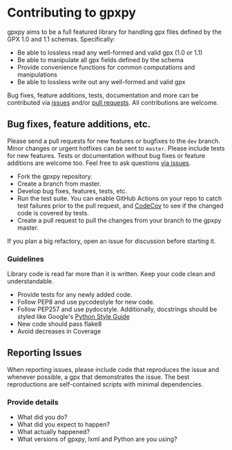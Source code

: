 # Contributing to gpxpy

gpxpy aims to be a full featured library for handling gpx files defined by the GPX 1.0 and 1.1 schemas. Specifically:

- Be able to lossless read any well-formed and valid gpx (1.0 or 1.1)
- Be able to manipulate all gpx fields defined by the schema
- Provide convenience functions for common computations and manipulations
- Be able to lossless write out any well-formed and valid gpx


Bug fixes, feature additions, tests, documentation and more can be contributed via [issues](https://github.com/tkrajina/gpxpy/issues) and/or [pull requests](https://github.com/tkrajina/gpxpy/pulls). All contributions are welcome.

## Bug fixes, feature additions, etc.

Please send a pull requests for new features or bugfixes to the `dev` branch. Minor changes or urgent hotfixes can be sent to `master`.
Please include tests for new features. Tests or documentation without bug fixes or feature additions are welcome too. Feel free to ask questions [via issues](https://github.com/tkrajina/gpxpy/issues/new).

- Fork the gpxpy repository.
- Create a branch from master.
- Develop bug fixes, features, tests, etc.
- Run the test suite. You can enable GitHub Actions on your repo to catch test failures prior to the pull request, and [CodeCov](https://codecov.io/) to see if the changed code is covered by tests.
- Create a pull request to pull the changes from your branch to the gpxpy master.

If you plan a big refactory, open an issue for discussion before starting it.

### Guidelines

Library code is read far more than it is written. Keep your code clean and understandable.
- Provide tests for any newly added code.
- Follow PEP8 and use pycodestyle for new code.
- Follow PEP257 and use pydocstyle. Additionally, docstrings should be styled like Google's [Python Style Guide](https://google.github.io/styleguide/pyguide.html?showone=Comments#Comments)
- New code should pass flake8
- Avoid decreases in Coverage

## Reporting Issues

When reporting issues, please include code that reproduces the issue and whenever possible, a gpx that demonstrates the issue. The best reproductions are self-contained scripts with minimal dependencies.

### Provide details

- What did you do?
- What did you expect to happen?
- What actually happened?
- What versions of gpxpy, lxml and Python are you using?
